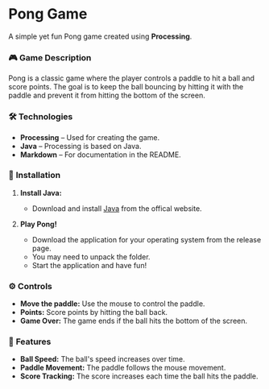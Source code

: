# Pong Game

A simple yet fun Pong game created using **Processing**.

### 🎮 **Game Description**
Pong is a classic game where the player controls a paddle to hit a ball and score points. The goal is to keep the ball bouncing by hitting it with the paddle and prevent it from hitting the bottom of the screen.

### 🛠 **Technologies**
- **Processing** – Used for creating the game.
- **Java** – Processing is based on Java.
- **Markdown** – For documentation in the README.

### 🔧 **Installation**

1. **Install Java:**
   - Download and install [Java](https://www.java.com/en/download/) from the offical website.

2. **Play Pong!**
   - Download the application for your operating system from the release page.
   - You may need to unpack the folder.
   - Start the application and have fun!

### ⚙️ **Controls**
- **Move the paddle:** Use the mouse to control the paddle.
- **Points:** Score points by hitting the ball back.
- **Game Over:** The game ends if the ball hits the bottom of the screen.

### 🔑 **Features**
- **Ball Speed:** The ball's speed increases over time.
- **Paddle Movement:** The paddle follows the mouse movement.
- **Score Tracking:** The score increases each time the ball hits the paddle.
